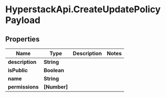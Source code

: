 # HyperstackApi.CreateUpdatePolicyPayload

## Properties

Name | Type | Description | Notes
------------ | ------------- | ------------- | -------------
**description** | **String** |  | 
**isPublic** | **Boolean** |  | 
**name** | **String** |  | 
**permissions** | **[Number]** |  | 


